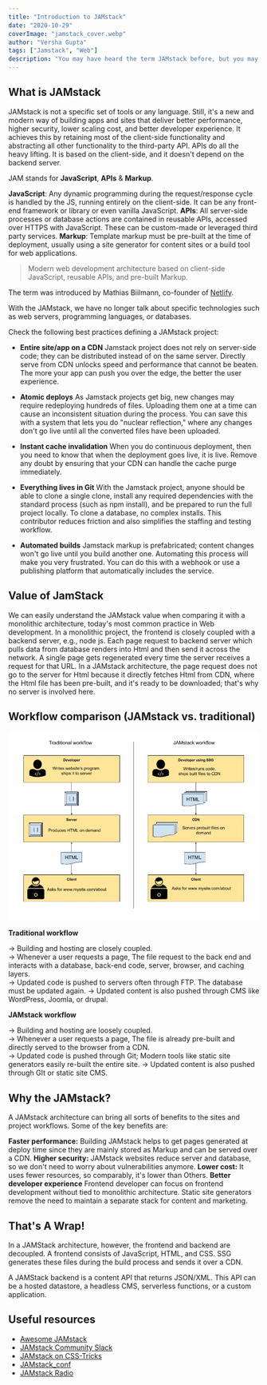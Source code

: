 ```yaml
---
title: "Introduction to JAMstack"
date: "2020-10-29"
coverImage: "jamstack_cover.webp"
author: "Versha Gupta"
tags: ["Jamstack", "Web"]
description: "You may have heard the term JAMstack before, but you may not have understood what it means. In this article, We will introduce you to JAMstack as to why you need, best practice, and value."
---
```


## What is JAMstack

JAMstack is not a specific set of tools or any language. Still, it's a new and modern way of building apps and sites that deliver better performance, higher security, lower scaling cost, and better developer experience. It achieves this by retaining most of the client-side functionality and abstracting all other functionality to the third-party API. APIs do all the heavy lifting. It is based on the client-side, and it doesn't depend on the backend server.


JAM stands for **JavaScript**, **APIs** & **Markup**.

**JavaScript**:  Any dynamic programming during the request/response cycle is handled by the JS, running entirely on the client-side. It can be any front-end framework or library or even vanilla JavaScript. 
**APIs**: All server-side processes or database actions are contained in reusable APIs, accessed over HTTPS with JavaScript.  These can be custom-made or leveraged third party services.
**Markup**:   Template markup must be pre-built at the time of deployment, usually using a site generator for content sites or a build tool for web applications.

> Modern web development architecture based on client-side JavaScript, reusable APIs, and pre-built Markup.

The term was introduced by Mathias Biilmann, co-founder of  [Netlify](https://www.netlify.com/).

With the JAMstack, we have no longer talk about specific technologies such as web servers, programming languages, or databases.

Check the following best practices defining a JAMstack project:

-   **Entire site/app on a CDN**
  Jamstack project does not rely on server-side code; they can be distributed instead of on the same server. Directly serve from CDN unlocks speed and performance that cannot be beaten. The more your app can push you over the edge, the better the user experience.
  
-   **Atomic deploys**
As Jamstack projects get big, new changes may require redeploying hundreds of files. Uploading them one at a time can cause an inconsistent situation during the process. You can save this with a system that lets you do "nuclear reflection," where any changes don't go live until all the converted files have been uploaded.

-   **Instant cache invalidation**
  When you do continuous deployment, then you need to know that when the deployment goes live, it is live. Remove any doubt by ensuring that your CDN can handle the cache purge immediately.

-   **Everything lives in Git**
With the Jamstack project, anyone should be able to clone a single clone, install any required dependencies with the standard process (such as npm install), and be prepared to run the full project locally. To clone a database, no complex installs. This contributor reduces friction and also simplifies the staffing and testing workflow.

-   **Automated builds**
Jamstack markup is prefabricated; content changes won't go live until you build another one. Automating this process will make you very frustrated. You can do this with a webhook or use a publishing platform that automatically includes the service.

## Value of JamStack

We can easily understand the JAMstack value when comparing it with a monolithic architecture, today's most common practice in Web development.  In a monolithic project, the frontend is closely coupled with a backend server, e.g., node js.  Each page request to backend server which pulls data from database renders into Html and then send it across the network.  A single page gets regenerated every time the server receives a request for that URL.
In a JAMstack architecture, the page request does not go to the server for Html because it directly fetches Html from CDN, where the Html file has been pre-built, and it's ready to be downloaded; that's why no server is involved here.

##  Workflow comparison (JAMstack vs. traditional)
![jamstack-vs-traditional-workflow](image1.webp)

**Traditional workflow**

→ Building and hosting are closely coupled.  
→ Whenever a user requests a page, The file request to the back end and interacts with a database, back-end code, server, browser, and caching layers.  
→ Updated code is pushed to servers often through FTP. The database must be updated again.
→ Updated content is also pushed through CMS like WordPress, Joomla, or drupal.

**JAMstack workflow**

→ Building and hosting are loosely coupled.  
→ Whenever a user requests a page, The file is already pre-built and directly served to the browser from a CDN.  
→ Updated code is pushed through Git; Modern tools like static site generators easily re-built the entire site.
→ Updated content is also pushed through GIt or static site CMS.


##  Why the JAMstack?

A JAMstack architecture can bring all sorts of benefits to the sites and project workflows. Some of the key benefits are:

**Faster performance:** Building JAMstack helps to get pages generated at deploy time since they are mainly stored as Markup and can be served over a CDN.
**Higher security:** JAMstack websites reduce server and database, so we don't need to worry about vulnerabilities anymore.
**Lower cost:** It uses fewer resources, so comparably, it's lower than Others.
**Better developer experience** Frontend developer can focus on frontend development without tied to monolithic architecture. Static site generators remove the need to maintain a separate stack for content and marketing.

## That's A Wrap!

In a JAMStack architecture, however, the frontend and backend are decoupled. A frontend consists of JavaScript, HTML, and CSS. SSG generates these files during the build process and sends it over a CDN.

A JAMStack backend is a content API that returns JSON/XML. This API can be a  hosted datastore, a  headless CMS, serverless functions, or a custom application.
## Useful resources

 - [Awesome JAMstack](https://github.com/automata/awesome-jamstack)
 - [JAMstack Community Slack](https://jamstack.slack.com/join/shared_invite/enQtNjc4OTI1NDk3NDI1LWIxZjk1YWRjOWVlMzM0MTVlMTg4YmY1OTBjZDc1M2I3N2NhODBlZDNmNjAzMGMwNzI5MTVlMWEwYjBiMTU2NzE)
 - [JAMstack on CSS-Tricks](https://css-tricks.com/tag/jamstack/)
 - [JAMstack_conf](https://jamstackconf.com/)
 - [JAMstack Radio](https://www.heavybit.com/library/podcasts/jamstack-radio/)
 
